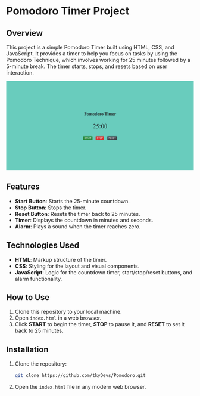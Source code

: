 # Pomodoro Timer Project

## Overview
This project is a simple Pomodoro Timer built using HTML, CSS, and JavaScript. It provides a timer to help you focus on tasks by using the Pomodoro Technique, which involves working for 25 minutes followed by a 5-minute break. The timer starts, stops, and resets based on user interaction.

![Pomodoro Project Image](image.png)

## Features
- **Start Button**: Starts the 25-minute countdown.
- **Stop Button**: Stops the timer.
- **Reset Button**: Resets the timer back to 25 minutes.
- **Timer**: Displays the countdown in minutes and seconds.
- **Alarm**: Plays a sound when the timer reaches zero.

## Technologies Used
- **HTML**: Markup structure of the timer.
- **CSS**: Styling for the layout and visual components.
- **JavaScript**: Logic for the countdown timer, start/stop/reset buttons, and alarm functionality.

## How to Use
1. Clone this repository to your local machine.
2. Open `index.html` in a web browser.
3. Click **START** to begin the timer, **STOP** to pause it, and **RESET** to set it back to 25 minutes.

## Installation

1. Clone the repository:

    ```bash
    git clone https://github.com/tkyDevs/Pomodoro.git
    ```

2. Open the `index.html` file in any modern web browser.
